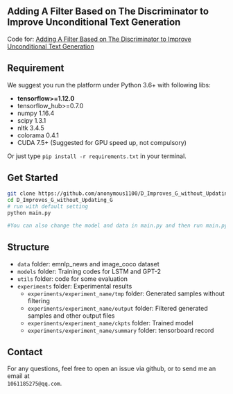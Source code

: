 ## Adding A Filter Based on The Discriminator to Improve Unconditional Text Generation

Code for: [Adding A Filter Based on The Discriminator to
Improve Unconditional Text Generation](https://arxiv.org/abs/2004.02135) 

## Requirement
We suggest you run the platform under Python 3.6+ with following libs:
* **tensorflow>=1.12.0**
* tensorflow_hub>=0.7.0
* numpy 1.16.4
* scipy 1.3.1
* nltk 3.4.5
* colorama 0.4.1
* CUDA 7.5+ (Suggested for GPU speed up, not compulsory)    

Or just type `pip install -r requirements.txt` in your terminal.

## Get Started

```bash
git clone https://github.com/anonymous1100/D_Improves_G_without_Updating_G.git
cd D_Improves_G_without_Updating_G
# run with default setting
python main.py

#You can also change the model and data in main.py and then run main.py
```


## Structure
- `data` folder: emnlp_news and image_coco dataset
- `models` folder: Training codes for LSTM and GPT-2
- `utils` folder: code for some evaluation
- `experiments` folder: Experimental results
    - `experiments/experiment_name/tmp` folder: Generated samples without filtering
    - `experiments/experiment_name/output` folder: Filtered generated samples and other output files
    - `experiments/experiment_name/ckpts` folder: Trained model
    - `experiments/experiment_name/summary` folder: tensorboard record

## Contact
For any questions, feel free to open an issue via github, or to send me an email at <br /> `1061185275@qq.com`. <br />
